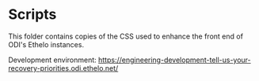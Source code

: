 # Scripts

This folder contains copies of the CSS used to enhance the front end of ODI's Ethelo instances. 

Development environment: https://engineering-development-tell-us-your-recovery-priorities.odi.ethelo.net/